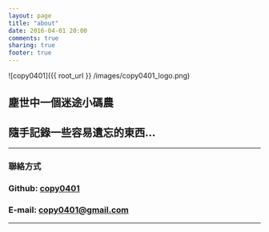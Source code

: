 ```yaml
---
layout: page
title: "about"
date: 2016-04-01 20:00
comments: true
sharing: true
footer: true
---
```



![copy0401]({{ root_url }} /images/copy0401_logo.png)

## 塵世中一個迷途小碼農

## 隨手記錄一些容易遺忘的東西...

---

### 聯絡方式

### Github: [copy0401](https://github.com/copy0401)

### E-mail:  [copy0401@gmail.com](mailto:copy0401@gmail.com)

---

